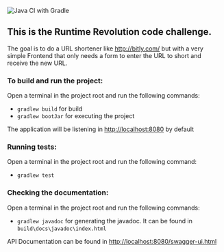 ![Java CI with Gradle](https://github.com/nlaert/url-shortener/workflows/Java%20CI%20with%20Gradle/badge.svg)

## This is the Runtime Revolution code challenge.

The goal is to do a URL shortener like http://bitly.com/ but with a very simple Frontend
that only needs a form to enter the URL to short and receive the new URL.

### To build and run the project:

Open a terminal in the project root and run the following commands:
* `gradlew build` for build
* `gradlew bootJar` for executing the project

The application will be listening in <http://localhost:8080> by default

### Running tests:

Open a terminal in the project root and run the following command:
* `gradlew test`

### Checking the documentation:

Open a terminal in the project root and run the following commands:
* `gradlew javadoc` for generating the javadoc. It can be found in `build\docs\javadoc\index.html`

API Documentation can be found in <http://localhost:8080/swagger-ui.html>

